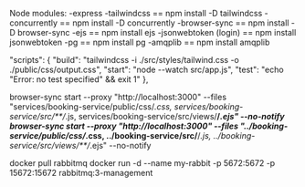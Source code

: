 Node modules:
-express
-tailwindcss == npm install -D tailwindcss
-concurrently == npm install -D concurrently
-browser-sync == npm install -D browser-sync
-ejs == npm install ejs
-jsonwebtoken (login) == npm install jsonwebtoken
-pg == npm install pg
-amqplib == npm install amqplib



"scripts": {
    "build": "tailwindcss -i ./src/styles/tailwind.css -o ./public/css/output.css",
    "start": "node --watch src/app.js",
    "test": "echo \"Error: no test specified\" && exit 1"
  },

browser-sync start --proxy "http://localhost:3000" --files "services/booking-service/public/css/*.css, services/booking-service/src/**/*.js, services/booking-service/src/views/**/*.ejs" --no-notify
browser-sync start --proxy "http://localhost:3000" --files "../booking-service/public/css/*.css, ../booking-service/src/**/*.js, ../booking-service/src/views/**/*.ejs" --no-notify

docker pull rabbitmq
   docker run -d --name my-rabbit -p 5672:5672 -p 15672:15672 rabbitmq:3-management